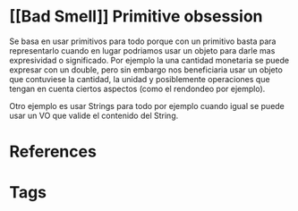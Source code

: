 # [[Bad Smell]] Primitive obsession
Se basa en usar primitivos para todo porque con un primitivo basta para representarlo cuando en lugar podriamos usar un objeto para darle mas expresividad o significado. Por ejemplo la una cantidad monetaria se puede expresar con un double, pero sin embargo nos beneficiaria usar un objeto que contuviese la cantidad, la unidad y posiblemente operaciones que tengan en cuenta ciertos aspectos (como el rendondeo por ejemplo).

Otro ejemplo es usar Strings para todo por ejemplo cuando igual se puede usar un VO que valide el contenido del String.

# References



# Tags